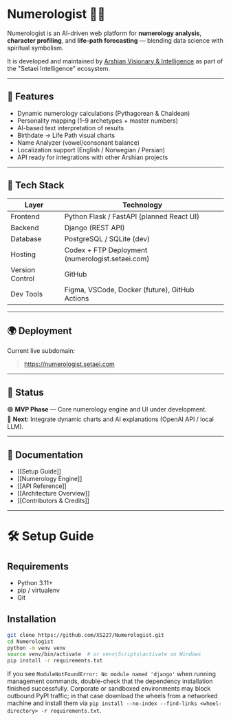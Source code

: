 # Numerologist 🔢✨

Numerologist is an AI-driven web platform for **numerology analysis**, **character profiling**, and **life-path forecasting** — blending data science with spiritual symbolism.

It is developed and maintained by [Arshian Visionary & Intelligence](https://biiaab.ir) as part of the "Setaei Intelligence" ecosystem.

---

## 🚀 Features
- Dynamic numerology calculations (Pythagorean & Chaldean)
- Personality mapping (1–9 archetypes + master numbers)
- AI-based text interpretation of results
- Birthdate → Life Path visual charts
- Name Analyzer (vowel/consonant balance)
- Localization support (English / Norwegian / Persian)
- API ready for integrations with other Arshian projects

---

## 🧩 Tech Stack
| Layer | Technology |
|-------|-------------|
| Frontend | Python Flask / FastAPI (planned React UI) |
| Backend | Django (REST API) |
| Database | PostgreSQL / SQLite (dev) |
| Hosting | Codex + FTP Deployment (numerologist.setaei.com) |
| Version Control | GitHub |
| Dev Tools | Figma, VSCode, Docker (future), GitHub Actions |

---

## 🌍 Deployment
Current live subdomain:
> https://numerologist.setaei.com

---

## 🧪 Status
🟢 **MVP Phase** — Core numerology engine and UI under development.  
🧭 **Next:** Integrate dynamic charts and AI explanations (OpenAI API / local LLM).

---

## 📖 Documentation
- [[Setup Guide]]
- [[Numerology Engine]]
- [[API Reference]]
- [[Architecture Overview]]
- [[Contributors & Credits]]

---

# 🛠️ Setup Guide

## Requirements
- Python 3.11+
- pip / virtualenv
- Git

## Installation
```bash
git clone https://github.com/XS227/Numerologist.git
cd Numerologist
python -m venv venv
source venv/bin/activate  # or venv\Scripts\activate on Windows
pip install -r requirements.txt
```

If you see `ModuleNotFoundError: No module named 'django'` when running management
commands, double-check that the dependency installation finished successfully.
Corporate or sandboxed environments may block outbound PyPI traffic; in that
case download the wheels from a networked machine and install them via
`pip install --no-index --find-links <wheel-directory> -r requirements.txt`.
